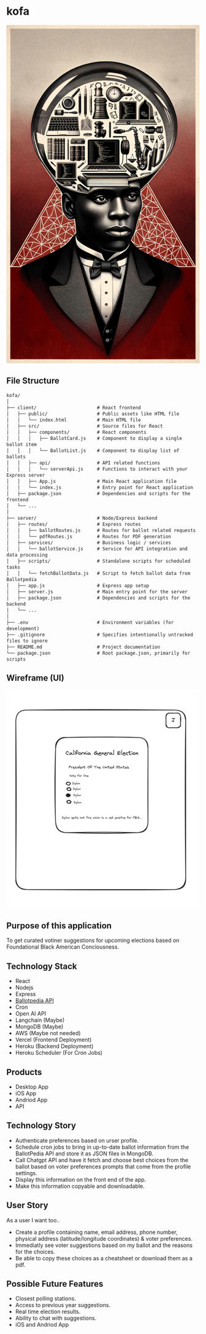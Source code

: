 # kofa
![Kofa Icon](imgs/kofa.png)

## File Structure
```
kofa/
│
├── client/                      # React frontend
│   ├── public/                  # Public assets like HTML file
│   │   └── index.html           # Main HTML file
│   ├── src/                     # Source files for React
│   │   ├── components/          # React components
│   │   │   ├── BallotCard.js    # Component to display a single ballot item
│   │   │   └── BallotList.js    # Component to display list of ballots
│   │   ├── api/                 # API related functions
│   │   │   └── serverApi.js     # Functions to interact with your Express server
│   │   ├── App.js               # Main React application file
│   │   └── index.js             # Entry point for React application
│   ├── package.json             # Dependencies and scripts for the frontend
│   └── ...
│
├── server/                      # Node/Express backend
│   ├── routes/                  # Express routes
│   │   ├── ballotRoutes.js      # Routes for ballot related requests
│   │   └── pdfRoutes.js         # Routes for PDF generation
│   ├── services/                # Business logic / services
│   │   └── ballotService.js     # Service for API integration and data processing
│   ├── scripts/                 # Standalone scripts for scheduled tasks
│   │   └── fetchBallotData.js   # Script to fetch ballot data from Ballotpedia
│   ├── app.js                   # Express app setup
│   ├── server.js                # Main entry point for the server
│   ├── package.json             # Dependencies and scripts for the backend
│   └── ...
│
├── .env                         # Environment variables (for development)
├── .gitignore                   # Specifies intentionally untracked files to ignore
├── README.md                    # Project documentation
└── package.json                 # Root package.json, primarily for scripts

```
## Wireframe (UI)
![Kofa UI Wireframe](imgs/kofa-ui-wirefram.png)

## Purpose of this application
To get curated votiner suggestions for upcoming elections based on Foundational Black American Conciousness.

## Technology Stack
- React
- Nodejs
- Express
- [Ballotpedia API](https://developer.ballotpedia.org/#elections)
- Cron
- Open AI API
- Langchain (Maybe)
- MongoDB (Maybe)
- AWS (Maybe not needed)
- Vercel (Frontend Deployment)
- Heroku (Backend Deployment)
- Heroku Scheduler (For Cron Jobs)

## Products
- Desktop App
- iOS App
- Andriod App
- API

## Technology Story
- Authenticate preferences based on urser profile.
- Schedule cron jobs to bring in up-to-date ballot information from the BallotPedia API and store it as JSON files in MongoDB.
- Call Chatgpt API and have it fetch and choose best choices from the ballot based on voter preferences prompts that come from the profile settings.
- Display this information on the front end of the app.
- Make this information copyable and downloadable.

## User Story
As a user I want too..

- Create a profile containing name, email address, phone number, physical address (latitude/longitude coordinates) & voter preferences. 
- Immediatly see voter suggestions based on my ballot and the reasons for the choices.
- Be able to copy these choices as a cheatsheet or download them as a pdf.

## Possible Future Features
- Closest polling stations.
- Access to previous year suggestions.
- Real time election results.
- Ability to chat with suggestions.
- iOS and Andriod App 